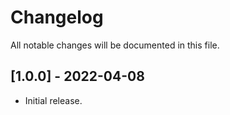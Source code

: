# Changelog

All notable changes will be documented in this file.
## [1.0.0] - 2022-04-08

* Initial release.
